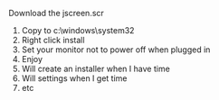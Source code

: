Download the jscreen.scr 
1. Copy to c:\windows\system32
2. Right click install
3. Set your monitor not to power off when plugged in
4. Enjoy
5. Will create an installer when I have time
6. Will settings when I get time
7. etc

